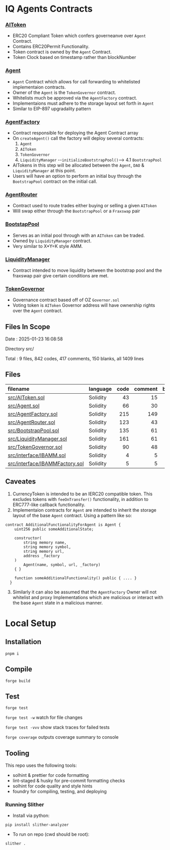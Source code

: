 # IQ Agents Contracts

### [AIToken](src/AIToken.sol)

- ERC20 Compliant Token which confers governeanve over `Agent` Contract.
- Contains ERC20Permit Functionality.
- Token contract is owned by the `Agent` Contract.
- Token Clock based on timestamp rather than blockNumber

### [Agent](src/Agent.sol)

- `Agent` Contract which allows for call forwarding to whitelisted implementaion contracts.
- Owner of the `Agent` is the `TokenGovernor` contract.
- Whitelists much be approved via the `AgentFactory` contract.
- Implementaions must adhere to the storage layout set forth in `Agent`
- Similar to EIP-897 upgradality pattern

### [AgentFactory](src/AgentFactory.sol)

- Contract responsible for deploying the Agent Contract array
- On `createAgent()` call the factory will deploy several contracts:
  1. `Agent`
  2. `AIToken`
  3. `TokenGovernor`
  4. `LiquidityManager` --`initializeBootstrapPool()`--> 4.1 `BootstrapPool`
- AITokens in this step will be allocated between the `Agent`, `DAO` & `LiquidityManager` at this point.
- Users will have an option to perform an initial buy through the `BootstrapPool` contract on the initial call.

### [AgentRouter](src/AgentRouter.sol)

- Contract used to route trades either buying or selling a given `AIToken`
- Will swap either through the `BootstrapPool` or a `Fraxswap` pair

### [BootstapPool](src/BootstrapPool.sol)

- Serves as an initial pool through with an `AIToken` can be traded.
- Owned by `LiquidityManager` contract.
- Very similar to X\*Y=K style AMM.

### [LiquidityManager](src/LiquidityManager.sol)

- Contract intended to move liquidity between the bootstrap pool and the fraxswap pair give certain conditions are met.

### [TokenGovernor](src/TokenGovernor.sol)

- Governance contract based off of OZ `Governor.sol`
- Voting token is `AIToken` Governor address will have ownership rights over the `Agent` contract.

## Files In Scope

Date : 2025-01-23 16:08:58

Directory src/

Total : 9 files, 842 codes, 417 comments, 150 blanks, all 1409 lines

## Files

| filename                                                          | language | code | comment | blank | total |
| :---------------------------------------------------------------- | :------- | ---: | ------: | ----: | ----: |
| [src/AIToken.sol](/src/AIToken.sol)                               | Solidity |   43 |      15 |    10 |    68 |
| [src/Agent.sol](/src/Agent.sol)                                   | Solidity |   66 |      30 |    14 |   110 |
| [src/AgentFactory.sol](/src/AgentFactory.sol)                     | Solidity |  215 |     149 |    50 |   414 |
| [src/AgentRouter.sol](/src/AgentRouter.sol)                       | Solidity |  123 |      43 |    11 |   177 |
| [src/BootstrapPool.sol](/src/BootstrapPool.sol)                   | Solidity |  135 |      61 |    23 |   219 |
| [src/LiquidityManager.sol](/src/LiquidityManager.sol)             | Solidity |  161 |      61 |    17 |   239 |
| [src/TokenGovernor.sol](/src/TokenGovernor.sol)                   | Solidity |   90 |      48 |    21 |   159 |
| [src/interface/IBAMM.sol](/src/interface/IBAMM.sol)               | Solidity |    4 |       5 |     2 |    11 |
| [src/interface/IBAMMFactory.sol](/src/interface/IBAMMFactory.sol) | Solidity |    5 |       5 |     2 |    12 |

## Caveates

1. CurrencyToken is intended to be an IERC20 compatible token. This excludes tokens with `feeOnTransfer()`
   functionality, in addition to ERC777-like callback functionality.
2. Implementaion contracts for `Agent` are intended to inherit the storage layout of the base `Agent` contract. Using a
   pattern like so:

```
contract AdditionalFunctionalityForAgent is Agent {
    uint256 public someAdditionalState;

    constructor(
        string memory name,
        string memory symbol,
        string memory url,
        address _factory
    )
        Agent(name, symbol, url, _factory)
    { }

    function someAdditionalFunctionality() public { .... }
  }
```

3. Similarly it can also be assumed that the `AgentFactory` Owner will not whitelist and proxy Implementations which are
   malicious or interact with the base `Agent` state in a malicious manner.

# Local Setup

## Installation

`pnpm i`

## Compile

`forge build`

## Test

`forge test`

`forge test -w` watch for file changes

`forge test -vvv` show stack traces for failed tests

`forge coverage` outputs coverage summary to console

## Tooling

This repo uses the following tools:

- solhint & prettier for code formatting
- lint-staged & husky for pre-commit formatting checks
- solhint for code quality and style hints
- foundry for compiling, testing, and deploying

### Running Slither

- Install via python:

```
pip install slither-analyzer
```

- To run on repo (cwd should be root):

```
slither .
```
